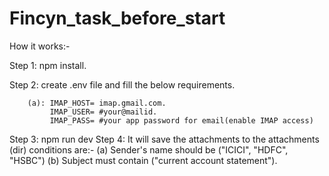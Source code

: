 # Fincyn_task_before_start


How it works:-

Step 1: npm install.

Step 2: create .env file and fill the below requirements.

        (a): IMAP_HOST= imap.gmail.com.
             IMAP_USER= #your@mailid.
             IMAP_PASS= #your app password for email(enable IMAP access)

Step 3: npm run dev
Step 4: It will save the attachments to the attachments (dir)
        conditions are:-
        (a) Sender's name should be ("ICICI", "HDFC", "HSBC")
        (b) Subject must contain ("current account statement").

